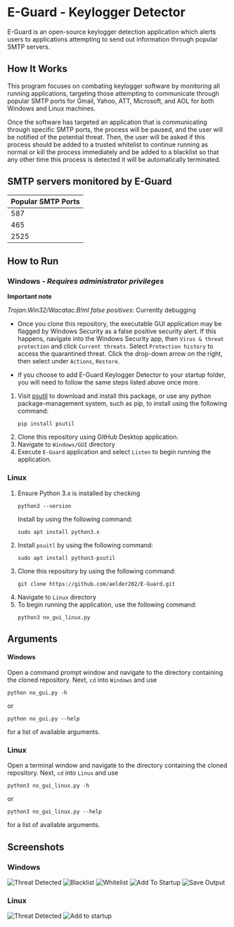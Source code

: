# E-Guard - Keylogger Detector
E-Guard is an open-source keylogger detection application which alerts users to applications attempting to send out 
information through popular SMTP servers.

## How It Works
This program focuses on combating keylogger software by monitoring all running applications, 
targeting those attempting to communicate through popular SMTP ports for Gmail, Yahoo, ATT, 
Microsoft, and AOL for both Windows and Linux machines. 

Once the software has targeted an application that is communicating through specific SMTP ports, 
the process will be paused, and the user will be notified of the potential threat. Then, the 
user will be asked if this process should be added to a trusted whitelist to continue running 
as normal or kill the process immediately and be added to a blacklist so that any other time this 
process is detected it will be automatically terminated.

## SMTP servers monitored by E-Guard
| **Popular SMTP Ports** |
|------------------------|
| 587                    |
| 465                    |
| 2525                   |

## How to Run

### Windows - *Requires administrator privileges*


**Important note**

*Trojan:Win32/Wacatac.B!ml false positives*: Currently debugging

* Once you clone this repository, the executable GUI application may be flagged by Windows Security as a false positive security alert. If this happens, navigate into the Windows Security app, then ``Virus & threat protection`` and click ``Current threats``. Select ``Protection history`` to access the quarantined threat. Click the drop-down arrow on the right, then select under ``Actions``, ``Restore``.

* If you choose to add E-Guard Keylogger Detector to your startup folder, you will need to follow the same steps listed above once more.

1. Visit [psutil](https://pypi.org/project/psutil/) to download and install this package, or use any python   package-management system, such as pip, to install using the following command:
   ```
   pip install psutil
   ```
2. Clone this repository using GitHub Desktop application.
3. Navigate to `Windows/GUI` directory
4. Execute `E-Guard` application and select `Listen` to begin running the application.

### Linux
1. Ensure Python 3.x is installed by checking 
   ```
   python3 --version
   ```
   Install by using the following command:
   ```
   sudo apt install python3.x
   ```
2. Install ``psuitl`` by using the following command: 
   ```
   sudo apt install python3-psutil
   ```
3. Clone this repository by using the following command:
   ```
   git clone https://github.com/aelder202/E-Guard.git
   ```
4. Navigate to `Linux` directory
5. To begin running the application, use the following command:
   ```
   python3 no_gui_linux.py
   ```

## Arguments

#### Windows
Open a command prompt window and navigate to the directory containing the cloned repository. Next,
`cd` into `Windows` and use 
```
python no_gui.py -h
```
or
```
python no_gui.py --help
```
for a list of available arguments.

### Linux
Open a terminal window and navigate to the directory containing the cloned repository. Next,
`cd` into `Linux` and use
```
python3 no_gui_linux.py -h
```
or
```
python3 no_gui_linux.py --help
```
for a list of available arguments.

## Screenshots

### Windows
 ![Threat Detected](screenshots/gui_threat.png "Threat Detected")
 ![Blacklist](screenshots/gui_show_blacklist.png "Blacklist")
 ![Whitelist](screenshots/gui_show_whitelist.png "Whitelist")
 ![Add To Startup](screenshots/gui_startup.png "Add To Startup")
 ![Save Output](screenshots/gui_save_output.png "Save Output")

### Linux
 ![Threat Detected](screenshots/linux_threat.png "Threat Detected")
 ![Add to startup](screenshots/linux_startup.png "Add program to startup")
